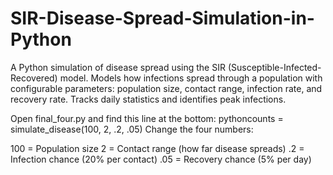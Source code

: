 # SIR-Disease-Spread-Simulation-in-Python
A Python simulation of disease spread using the SIR (Susceptible-Infected-Recovered) model. Models how infections spread through a population with configurable parameters: population size, contact range, infection rate, and recovery rate. Tracks daily statistics and identifies peak infections.

Open final_four.py and find this line at the bottom:
pythoncounts = simulate_disease(100, 2, .2, .05)
Change the four numbers:

100 = Population size
2 = Contact range (how far disease spreads)
.2 = Infection chance (20% per contact)
.05 = Recovery chance (5% per day)

